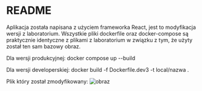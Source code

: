 # README

Aplikacja została napisana z użyciem frameworka React, jest to modyfikacja wersji z laboratorium. 
Wszystkie pliki dockerfile oraz docker-compose są praktycznie identyczne z plikami z laboratorium w związku z tym, że użyty został
ten sam bazowy obraz.

Dla wersji produkcyjnej: docker compose up --build

Dla wersji developerskiej: docker build -f Dockerfile.dev3 -t local/nazwa .

Plik który został zmodyfikowany:
![obraz](https://user-images.githubusercontent.com/74077360/144722934-dce92a1d-55b6-415a-889b-96e4b2548fca.png)
